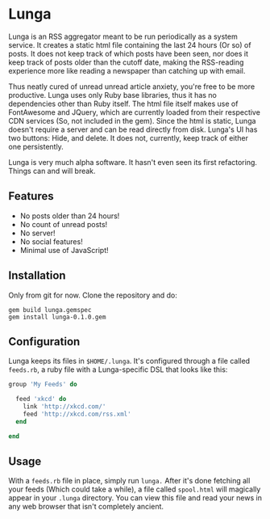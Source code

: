# Lunga

Lunga is an RSS aggregator meant to be run periodically as a system service.
It creates a static html file containing the last 24 hours (Or so) of posts.
It does not keep track of which posts have been seen, nor does it keep track
of posts older than the cutoff date, making the RSS-reading experience more
like reading a newspaper than catching up with email.

Thus neatly cured of unread unread article anxiety, you're free to be more
productive. Lunga uses only Ruby base libraries, thus it has no dependencies
other than Ruby itself. The html file itself makes use of FontAwesome and
JQuery, which are currently loaded from their respective CDN services (So, not
included in the gem). Since the html is static, Lunga doesn't require a server
and can be read directly from disk. Lunga's UI has two buttons: Hide, and
delete. It does not, currently, keep track of either one persistently.

Lunga is very much alpha software. It hasn't even seen its first refactoring.
Things can and will break.

## Features

-   No posts older than 24 hours!
-   No count of unread posts!
-   No server!
-   No social features!
-   Minimal use of JavaScript!

## Installation

Only from git for now. Clone the repository and do:

    gem build lunga.gemspec
    gem install lunga-0.1.0.gem

## Configuration

Lunga keeps its files in `$HOME/.lunga`. It's configured through a file called
`feeds.rb`, a ruby file with a Lunga-specific DSL that looks like this:

```ruby
group 'My Feeds' do

  feed 'xkcd' do
    link 'http://xkcd.com/'
    feed 'http://xkcd.com/rss.xml'
  end

end
```

## Usage

With a `feeds.rb` file in place, simply run `lunga.` After it's done fetching
all your feeds (Which could take a while), a file called `spool.html` will
magically appear in your `.lunga` directory. You can view this file and read
your news in any web browser that isn't completely ancient.
